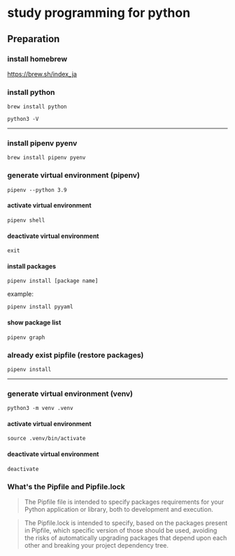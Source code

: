 # study programming for python

## Preparation

### install homebrew

https://brew.sh/index_ja

### install python

```
brew install python
```

```
python3 -V
```

---------------

### install pipenv pyenv

```
brew install pipenv pyenv
```

### generate virtual environment (pipenv)

```
pipenv --python 3.9
```

#### activate virtual environment

```
pipenv shell
```

#### deactivate virtual environment

```
exit
```

#### install packages

```
pipenv install [package name]
```

example:

```
pipenv install pyyaml
```

#### show package list

```
pipenv graph
```

### already exist pipfile (restore packages)

```
pipenv install
```


---------------


### generate virtual environment (venv)

```
python3 -m venv .venv
```

#### activate virtual environment

```
source .venv/bin/activate
```

#### deactivate virtual environment

```
deactivate
```

### What's the Pipfile and Pipfile.lock

> The Pipfile file is intended to specify packages requirements for your Python application or library, both to development and execution.

> The Pipfile.lock is intended to specify, based on the packages present in Pipfile, which specific version of those should be used, avoiding the risks of automatically upgrading packages that depend upon each other and breaking your project dependency tree.

